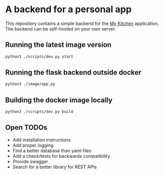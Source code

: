 # A backend for a personal app

This repository contains a simple backend for the [My Kitchen](https://github.com/violinyanev/my-kitchen) application.
The backend can be self-hosted on your own server.

## Running the latest image version

```bash
python3 ./scripts/dev.py start
```

## Running the flask backend outside docker

```bash
python3 ./image/app.py
```

## Building the docker image locally

```bash
python3 ./scripts/dev.py build
```

## Open TODOs

* Add installation instructions
* Add proper logging
* Find a better database than yaml files
* Add a check/tests for backwards compatibility
* Provide swagger
* Search for a better library for REST APIs

